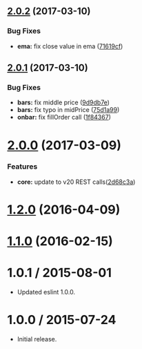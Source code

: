 <a name="2.0.2"></a>
## [2.0.2](https://github.com/albertosantini/argo-trading-plugin-random/compare/v2.0.1...v2.0.2) (2017-03-10)


### Bug Fixes

* **ema:** fix close value in ema ([71619cf](https://github.com/albertosantini/argo-trading-plugin-random/commit/71619cf))



<a name="2.0.1"></a>
## [2.0.1](https://github.com/albertosantini/argo-trading-plugin-random/compare/v2.0.0...v2.0.1) (2017-03-10)


### Bug Fixes

* **bars:** fix middle price ([9d9db7e](https://github.com/albertosantini/argo-trading-plugin-random/commit/9d9db7e))
* **bars:** fix typo in midPrice ([75d1a99](https://github.com/albertosantini/argo-trading-plugin-random/commit/75d1a99))
* **onbar:** fix fillOrder call ([1f84367](https://github.com/albertosantini/argo-trading-plugin-random/commit/1f84367))



<a name="2.0.0"></a>
# [2.0.0](https://github.com/albertosantini/argo-trading-plugin-random/compare/v1.2.0...v2.0.0) (2017-03-09)


### Features

* **core:** update to v20 REST calls([2d68c3a](https://github.com/albertosantini/argo-trading-plugin-random/commit/2d68c3a))



<a name="1.2.0"></a>
# [1.2.0](https://github.com/albertosantini/argo-trading-plugin-random/compare/v1.1.0...v1.2.0) (2016-04-09)




<a name="1.1.0"></a>
# [1.1.0](https://github.com/albertosantini/argo-trading-plugin-random/compare/1.0.1...v1.1.0) (2016-02-15)




1.0.1 / 2015-08-01
==================

* Updated eslint 1.0.0.

1.0.0 / 2015-07-24
==================

* Initial release.
